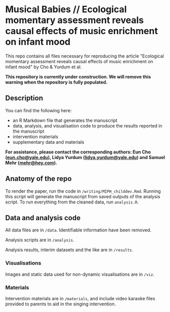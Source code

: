 # Musical Babies // Ecological momentary assessment reveals causal effects of music enrichment on infant mood

This repo contains all files necessary for reproducing the article "Ecological momentary assessment reveals causal effects of music enrichment on infant mood" by Cho & Yurdum et al. 

**This repository is currently under construction. We will remove this warning when the repository is fully populated.**

## Description

You can find the following here:

- an R Markdown file that generates the manuscript
- data, analysis, and visualisation code to produce the results reported in the manuscript
- intervention materials 
- supplementary data and materials

**For assistance, please contact the corresponding authors: Eun Cho ([eun.cho@yale.edu](mailto:eun.cho@yale.edu)), Lidya Yurdum ([lidya.yurdum@yale.edu](mailto:lidya.yurdum@yale.edu)) and Samuel Mehr ([mehr@hey.com](mailto:mehr@hey.com)).**

## Anatomy of the repo

To render the paper, run the code in `/writing/MIPH_childdev.Rmd`. Running this script will generate the manuscript from saved outputs of the analysis script. To run everything from the cleaned data, run `analysis.R`.

## Data and analysis code

All data files are in `/data`. Identifiable information have been removed.

Analysis scripts are in `/analysis`.

Analysis results, interim datasets and the like are in `/results`.

### Visualisations

Images and static data used for non-dynamic visualisations are in `/viz`.

### Materials

Intervention materials are in `/materials`, and include video karaoke files provided to parents to aid in the singing intervention.
